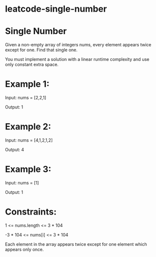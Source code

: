 # leatcode-single-number
# Single Number



Given a non-empty array of integers nums, every element appears twice except for one. Find that single one.






You must implement a solution with a linear runtime complexity and use only constant extra space.






# Example 1:

Input: nums = [2,2,1]



Output: 1




# Example 2:



Input: nums = [4,1,2,1,2]




Output: 4





# Example 3:





Input: nums = [1]





Output: 1
 

# Constraints:




1 <= nums.length <= 3 * 104



-3 * 104 <= nums[i] <= 3 * 104




Each element in the array appears twice except for one element which appears only once.
 
